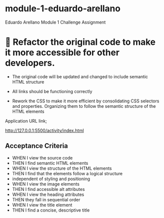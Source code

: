 # module-1-eduardo-arellano
Eduardo Arellano Module 1 Challenge Assignment
# 📖 Refactor the original code to make it more accessible for other developers.

* The original code will be updated and changed to include semantic HTML structure

* All links should be functioning correctly

* Rework the CSS to make it more efficient by consolidating CSS selectors and properties. Organizing them to follow the semantic structure of the HTML elements

Application URL link;

http://127.0.0.1:5500/activity/index.html


## Acceptance Criteria

* WHEN I view the source code
* THEN I find semantic HTML elements
* WHEN I view the structure of the HTML elements
* THEN I find that the elements follow a logical structure
* independent of styling and positioning
* WHEN I view the image elements
* THEN I find accessible alt attributes
* WHEN I view the heading attributes
* THEN they fall in sequential order
* WHEN I view the title element
* THEN I find a concise, descriptive title